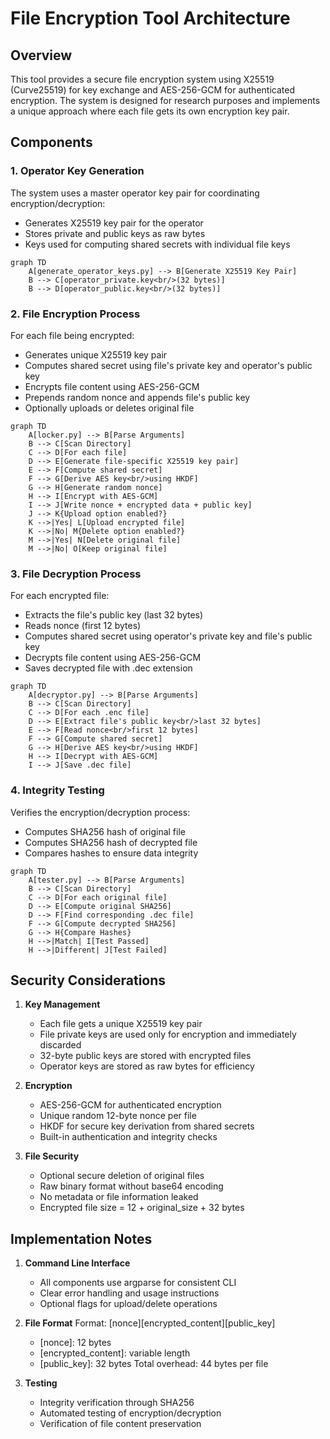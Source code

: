 # File Encryption Tool Architecture

## Overview
This tool provides a secure file encryption system using X25519 (Curve25519) for key exchange and AES-256-GCM for authenticated encryption. The system is designed for research purposes and implements a unique approach where each file gets its own encryption key pair.

## Components

### 1. Operator Key Generation
The system uses a master operator key pair for coordinating encryption/decryption:
- Generates X25519 key pair for the operator
- Stores private and public keys as raw bytes
- Keys used for computing shared secrets with individual file keys

```mermaid
graph TD
    A[generate_operator_keys.py] --> B[Generate X25519 Key Pair]
    B --> C[operator_private.key<br/>(32 bytes)]
    B --> D[operator_public.key<br/>(32 bytes)]
```

### 2. File Encryption Process
For each file being encrypted:
- Generates unique X25519 key pair
- Computes shared secret using file's private key and operator's public key
- Encrypts file content using AES-256-GCM
- Prepends random nonce and appends file's public key
- Optionally uploads or deletes original file

```mermaid
graph TD
    A[locker.py] --> B[Parse Arguments]
    B --> C[Scan Directory]
    C --> D[For each file]
    D --> E[Generate file-specific X25519 key pair]
    E --> F[Compute shared secret]
    F --> G[Derive AES key<br/>using HKDF]
    G --> H[Generate random nonce]
    H --> I[Encrypt with AES-GCM]
    I --> J[Write nonce + encrypted data + public key]
    J --> K{Upload option enabled?}
    K -->|Yes| L[Upload encrypted file]
    K -->|No| M{Delete option enabled?}
    M -->|Yes| N[Delete original file]
    M -->|No| O[Keep original file]
```

### 3. File Decryption Process
For each encrypted file:
- Extracts the file's public key (last 32 bytes)
- Reads nonce (first 12 bytes)
- Computes shared secret using operator's private key and file's public key
- Decrypts file content using AES-256-GCM
- Saves decrypted file with .dec extension

```mermaid
graph TD
    A[decryptor.py] --> B[Parse Arguments]
    B --> C[Scan Directory]
    C --> D[For each .enc file]
    D --> E[Extract file's public key<br/>last 32 bytes]
    E --> F[Read nonce<br/>first 12 bytes]
    F --> G[Compute shared secret]
    G --> H[Derive AES key<br/>using HKDF]
    H --> I[Decrypt with AES-GCM]
    I --> J[Save .dec file]
```

### 4. Integrity Testing
Verifies the encryption/decryption process:
- Computes SHA256 hash of original file
- Computes SHA256 hash of decrypted file
- Compares hashes to ensure data integrity

```mermaid
graph TD
    A[tester.py] --> B[Parse Arguments]
    B --> C[Scan Directory]
    C --> D[For each original file]
    D --> E[Compute original SHA256]
    D --> F[Find corresponding .dec file]
    F --> G[Compute decrypted SHA256]
    G --> H{Compare Hashes}
    H -->|Match| I[Test Passed]
    H -->|Different| J[Test Failed]
```

## Security Considerations

1. **Key Management**
   - Each file gets a unique X25519 key pair
   - File private keys are used only for encryption and immediately discarded
   - 32-byte public keys are stored with encrypted files
   - Operator keys are stored as raw bytes for efficiency

2. **Encryption**
   - AES-256-GCM for authenticated encryption
   - Unique random 12-byte nonce per file
   - HKDF for secure key derivation from shared secrets
   - Built-in authentication and integrity checks

3. **File Security**
   - Optional secure deletion of original files
   - Raw binary format without base64 encoding
   - No metadata or file information leaked
   - Encrypted file size = 12 + original_size + 32 bytes

## Implementation Notes

1. **Command Line Interface**
   - All components use argparse for consistent CLI
   - Clear error handling and usage instructions
   - Optional flags for upload/delete operations

2. **File Format**
   Format: [nonce][encrypted_content][public_key]
   - [nonce]: 12 bytes
   - [encrypted_content]: variable length
   - [public_key]: 32 bytes
   Total overhead: 44 bytes per file

3. **Testing**
   - Integrity verification through SHA256
   - Automated testing of encryption/decryption
   - Verification of file content preservation